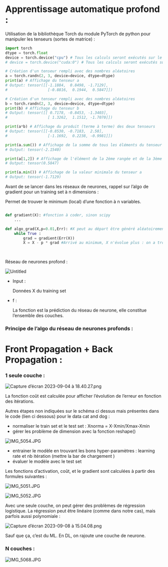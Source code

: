 
# Apprentissage automatique profond :

Utilisation de la bibliothèque Torch du module PyTorch de python pour manipuler les tenseurs (sortes de matrice) : 

```python
import torch
dtype = torch.float
device = torch.device("cpu") # Tous les calculs seront exécutés sur le processeur
# device = torch.device("cuda:0") # Tous les calculs seront exécutés sur la carte graphique

# Création d'un tenseur rempli avec des nombres aléatoires
a = torch.randn(2, 3, device=device, dtype=dtype)
print(a) # Affichage du tenseur a
# Output: tensor([[-1.1884,  0.8498, -1.7129],
#                  [-0.8816,  0.1944,  0.5847]])

# Création d'un tenseur rempli avec des nombres aléatoires
b = torch.randn(2, 3, device=device, dtype=dtype)
print(b) # Affichage du tenseur b
# Output: tensor([[ 0.7178, -0.8453, -1.3403],
#                  [ 1.3262,  1.1512, -1.7070]])

print(a*b) # Affichage du produit (terme à terme) des deux tenseurs
# Output: tensor([[-0.8530, -0.7183,  2.58],
#                  [-1.1692,  0.2238, -0.9981]])

print(a.sum()) # Affichage de la somme de tous les éléments du tenseur a
# Output: tensor(-2.1540)

print(a[1,2]) # Affichage de l'élément de la 2ème rangée et de la 3ème colonne de a
# Output: tensor(0.5847)

print(a.min()) # Affichage de la valeur minimale du tenseur a
# Output: tensor(-1.7129)
```

Avant de se lancer dans les réseaux de neurones, rappel sur l’algo de gradient pour un training set à n dimensions : 

Permet de trouver le minimum (local) d’une fonction à n variables. 

```python

def gradient(X): #fonction à coder, sinon scipy 
	...

def algo_grad(X,p=0.01,Err): #X peut au départ être généré aléatoirement, pas de O.O1 et Err notre fonction à minimiser
	while True : 
		grad = gradient(Err(X))
		X = X - p * grad #Arrivé au minimum, X n'évolue plus : on a trouvé Xmin
		
	
```

Réseau de neurones profond : 

![Untitled](DLstatic/Untitled.png)

- Input :
    
    Données X du training set
    
- f :
    
    La fonction est la prédiction du réseau de neurone, elle constitue l’ensemble des couches. 
    

### Principe de l’algo du réseau de neurones profonds :

# Front Propagation + Back Propagation :

### 1 seule couche :

![Capture d’écran 2023-09-04 à 18.40.27.png](DLstatic/Capture_decran_2023-09-04_a_18.40.27.png)

La fonction coût est calculée pour afficher l’évolution de l’erreur en fonction des itérations. 

Autres étapes non indiquées sur le schéma ci dessus mais présentes dans le code (lien ci dessous) pour le data cat and dog  : 

- normaliser le train set et le test set : Xnorma = X-Xmin/Xmax-Xmin
- gérer les problème de dimension avec la fonction reshape()

![IMG_5054.JPG](DLstatic/IMG_5054.jpg)

- entrainer le modèle en trouvant les bons hyper-paramètres : learning rate et nb itération (mettre la bar de chargement )
- évaluer le modèle avec le test set

[](https://jupyterhub.ijclab.in2p3.fr/jupyter/user/simon.khan@universite-paris-saclay.fr/notebooks/autre/dl_1neuron.ipynb)

Les fonctions d’activation, coût, et le gradient sont calculées à partir des formules suivantes : 

![IMG_5051.JPG](DLstatic/IMG_5051.jpg)

![IMG_5052.JPG](DLstatic/IMG_5052.jpg)

Avec une seule couche, on peut gérer des problèmes de régression logistique. La régression peut être linéaire (comme dans notre cas), mais parfois aussi polynomiale :

![Capture d’écran 2023-09-08 à 15.04.08.png](DLstatic/Capture_decran_2023-09-08_a_15.04.08.png)

Sauf que ça, c’est du ML. En DL, on rajoute une couche de neurone. 

### N couches :

![IMG_5068.JPG](DLstatic/IMG_5068.jpg)

[](https://jupyterhub.ijclab.in2p3.fr/jupyter/user/simon.khan@universite-paris-saclay.fr/notebooks/autre/dl_Nlayers_nneurons.ipynb)